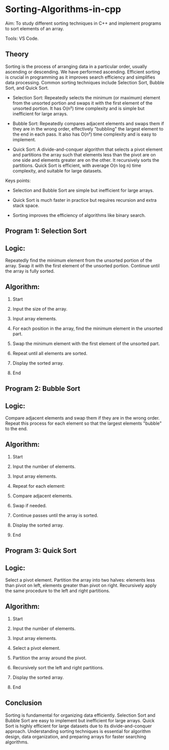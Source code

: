 # Sorting-Algorithms-in-cpp

Aim: To study different sorting techniques in C++ and implement programs to sort elements of an array.

Tools: VS Code.

## Theory

Sorting is the process of arranging data in a particular order, usually ascending or descending. We have performed ascending. Efficient sorting is crucial in programming as it improves search efficiency and simplifies data processing. Common sorting techniques include Selection Sort, Bubble Sort, and Quick Sort.

* Selection Sort: Repeatedly selects the minimum (or maximum) element from the unsorted portion and swaps it with the first element of the unsorted portion. It has O(n²) time complexity and is simple but inefficient for large arrays.
  
* Bubble Sort: Repeatedly compares adjacent elements and swaps them if they are in the wrong order, effectively "bubbling" the largest element to the end in each pass. It also has O(n²) time complexity and is easy to implement.

* Quick Sort: A divide-and-conquer algorithm that selects a pivot element and partitions the array such that elements less than the pivot are on one side and elements greater are on the other. It recursively sorts the partitions. Quick Sort is efficient, with average O(n log n) time complexity, and suitable for large datasets.
  
Keys points:

* Selection and Bubble Sort are simple but inefficient for large arrays.
  
* Quick Sort is much faster in practice but requires recursion and extra stack space.

* Sorting improves the efficiency of algorithms like binary search.
  
## Program 1: Selection Sort

## Logic:

Repeatedly find the minimum element from the unsorted portion of the array. Swap it with the first element of the unsorted portion. Continue until the array is fully sorted.

## Algorithm:

1. Start

2. Input the size of the array.

3. Input array elements.

4. For each position in the array, find the minimum element in the unsorted part.

5. Swap the minimum element with the first element of the unsorted part.

6. Repeat until all elements are sorted.

7. Display the sorted array.

8. End

## Program 2: Bubble Sort

## Logic:

Compare adjacent elements and swap them if they are in the wrong order. Repeat this process for each element so that the largest elements "bubble" to the end.

## Algorithm:

1. Start

2. Input the number of elements.

3. Input array elements.

4. Repeat for each element:

5. Compare adjacent elements.

6. Swap if needed.

7. Continue passes until the array is sorted.

8. Display the sorted array.

9. End

## Program 3: Quick Sort

## Logic:

Select a pivot element. Partition the array into two halves: elements less than pivot on left, elements greater than pivot on right. Recursively apply the same procedure to the left and right partitions.

## Algorithm:

1. Start

2. Input the number of elements.

3. Input array elements.

4. Select a pivot element.

5. Partition the array around the pivot.

6. Recursively sort the left and right partitions.

7. Display the sorted array.

8. End
   
## Conclusion

Sorting is fundamental for organizing data efficiently. Selection Sort and Bubble Sort are easy to implement but inefficient for large arrays. Quick Sort is highly efficient for large datasets due to its divide-and-conquer approach. Understanding sorting techniques is essential for algorithm design, data organization, and preparing arrays for faster searching algorithms.
